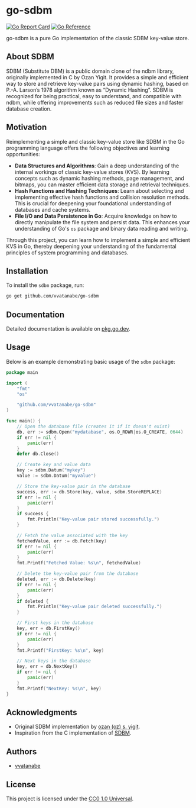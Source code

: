 # go-sdbm

[![Go Report Card](https://goreportcard.com/badge/github.com/vvatanabe/go-sdbm)](https://goreportcard.com/report/github.com/vvatanabe/go-sdbm) [![Go Reference](https://pkg.go.dev/badge/github.com/vvatanabe/go-sdbm.svg)](https://pkg.go.dev/github.com/vvatanabe/go-sdbm)

go-sdbm is a pure Go implementation of the classic SDBM key-value store.

## About SDBM

SDBM (Substitute DBM) is a public domain clone of the ndbm library, originally implemented in C by Ozan Yigit. It provides a simple and efficient way to store and retrieve key-value pairs using dynamic hashing, based on P.-A. Larson’s 1978 algorithm known as “Dynamic Hashing”. SDBM is recognized for being practical, easy to understand, and compatible with ndbm, while offering improvements such as reduced file sizes and faster database creation.

## Motivation

Reimplementing a simple and classic key-value store like SDBM in the Go programming language offers the following objectives and learning opportunities:

- **Data Structures and Algorithms**: Gain a deep understanding of the internal workings of classic key-value stores (KVS). By learning concepts such as dynamic hashing methods, page management, and bitmaps, you can master efficient data storage and retrieval techniques.
- **Hash Functions and Hashing Techniques**: Learn about selecting and implementing effective hash functions and collision resolution methods. This is crucial for deepening your foundational understanding of databases and cache systems.
- **File I/O and Data Persistence in Go**: Acquire knowledge on how to directly manipulate the file system and persist data. This enhances your understanding of Go's `os` package and binary data reading and writing.

Through this project, you can learn how to implement a simple and efficient KVS in Go, thereby deepening your understanding of the fundamental principles of system programming and databases.

## Installation

To install the `sdbm` package, run:

```sh
go get github.com/vvatanabe/go-sdbm
```

## Documentation

Detailed documentation is available on [pkg.go.dev](https://pkg.go.dev/github.com/vvatanabe/go-sdbm).

## Usage

Below is an example demonstrating basic usage of the `sdbm` package:

```go
package main

import (
	"fmt"
	"os"

	"github.com/vvatanabe/go-sdbm"
)

func main() {
	// Open the database file (creates it if it doesn't exist)
	db, err := sdbm.Open("mydatabase", os.O_RDWR|os.O_CREATE, 0644)
	if err != nil {
		panic(err)
	}
	defer db.Close()

	// Create key and value data
	key := sdbm.Datum("mykey")
	value := sdbm.Datum("myvalue")

	// Store the key-value pair in the database
	success, err := db.Store(key, value, sdbm.StoreREPLACE)
	if err != nil {
		panic(err)
	}
	if success {
		fmt.Println("Key-value pair stored successfully.")
	}

	// Fetch the value associated with the key
	fetchedValue, err := db.Fetch(key)
	if err != nil {
		panic(err)
	}
	fmt.Printf("Fetched Value: %s\n", fetchedValue)

	// Delete the key-value pair from the database
	deleted, err := db.Delete(key)
	if err != nil {
		panic(err)
	}
	if deleted {
		fmt.Println("Key-value pair deleted successfully.")
	}

	// First keys in the database
	key, err = db.FirstKey()
	if err != nil {
		panic(err)
	}
	fmt.Printf("FirstKey: %s\n", key)

	// Next keys in the database
	key, err = db.NextKey()
	if err != nil {
		panic(err)
	}
	fmt.Printf("NextKey: %s\n", key)
}
```

## Acknowledgments

- Original SDBM implementation by [ozan (oz) s. yigit](https://github.com/plan9).
- Inspiration from the C implementation of [SDBM](http://www.cse.yorku.ca/~oz/sdbm.bun).

## Authors

- [vvatanabe](https://github.com/vvatanabe)

## License

This project is licensed under the [CC0 1.0 Universal](LICENSE).
